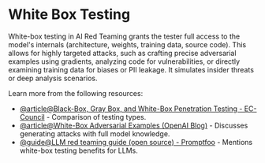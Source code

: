 # White Box Testing

White-box testing in AI Red Teaming grants the tester full access to the model's internals (architecture, weights, training data, source code). This allows for highly targeted attacks, such as crafting precise adversarial examples using gradients, analyzing code for vulnerabilities, or directly examining training data for biases or PII leakage. It simulates insider threats or deep analysis scenarios.

Learn more from the following resources:

- [@article@Black-Box, Gray Box, and White-Box Penetration Testing - EC-Council](https://www.eccouncil.org/cybersecurity-exchange/penetration-testing/black-box-gray-box-and-white-box-penetration-testing-importance-and-uses/) - Comparison of testing types.
- [@article@White-Box Adversarial Examples (OpenAI Blog)](https://openai.com/research/adversarial-robustness-toolbox) - Discusses generating attacks with full model knowledge.
- [@guide@LLM red teaming guide (open source) - Promptfoo](https://www.promptfoo.dev/docs/red-team/) - Mentions white-box testing benefits for LLMs.
